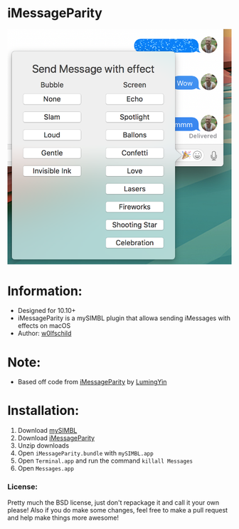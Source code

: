 # iMessageParity

![preview](preview.png)

# Information:

- Designed for 10.10+
- iMessageParity is a mySIMBL plugin that allowa sending iMessages with effects on macOS
- Author: [w0lfschild](https://github.com/w0lfschild)

# Note:

- Based off code from [iMessageParity](https://github.com/LumingYin/iMessageParity) by [LumingYin](https://github.com/LumingYin/iMessageParity)

# Installation:

1. Download [mySIMBL](https://github.com/w0lfschild/app_updates/raw/master/mySIMBL/mySIMBL_master.zip)
2. Download [iMessageParity](https://github.com/w0lfschild/iMessageParity/raw/master/build/iMessageParity.bundle.zip)
3. Unzip downloads
4. Open `iMessageParity.bundle` with `mySIMBL.app`
5. Open `Terminal.app` and run the command `killall Messages`
7. Open `Messages.app`

### License:
Pretty much the BSD license, just don't repackage it and call it your own please!
Also if you do make some changes, feel free to make a pull request and help make things more awesome!
